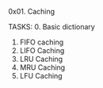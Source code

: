 0x01. Caching

TASKS:
0. Basic dictionary
1. FIFO caching
2. LIFO Caching
3. LRU Caching
4. MRU Caching
5. LFU Caching
